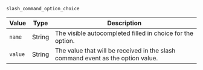 `slash_command_option_choice`

| Value   | Type   | Description                                                                     |
|---------|--------|---------------------------------------------------------------------------------|
| `name`  | String | The visible autocompleted filled in choice for the option.                      |
| `value` | String | The value that will be received in the slash command event as the option value. |